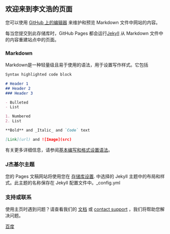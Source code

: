 ## 欢迎来到李文浩的页面

您可以使用 [GitHub 上的编辑器](https://github.com/buhubiancheng/buhubiancheng.github.io/edit/main/index.md) 来维护和预览 Markdown 文件中网站的内容。

每当您提交到此存储库时，GitHub Pages 都会运行[Jekyll](https://jekyllrb.com/) 从 Markdown 文件中的内容重建站点中的页面。

### Markdown

Markdown是一种轻量级且易于使用的语法，用于设置写作样式。它包括

```markdown
Syntax highlighted code block

# Header 1
## Header 2
### Header 3

- Bulleted
- List

1. Numbered
2. List

**Bold** and _Italic_ and `Code` text

[Link](url) and ![Image](src)
```

 有关更多详细信息，请参阅[基本编写和格式设置语法](https://docs.github.com/en/github/writing-on-github/getting-started-with-writing-and-formatting-on-github/basic-writing-and-formatting-syntax)。

### J杰基尔主题

您的 Pages 文稿网站将使用您在 [存储库设置](https://github.com/buhubiancheng/buhubiancheng.github.io/settings/pages). 中选择的 Jekyll 主题中的布局和样式。此主题的名称保存在 Jekyll 配置文件中。_config.yml

### 支持或联系
使用主页时遇到问题？请查看我们的 [文档](https://docs.github.com/categories/github-pages-basics/) 或 [contact support](https://support.github.com/contact) ，我们将帮助您解决问题。

[百度](https://www.baidu.com/)

